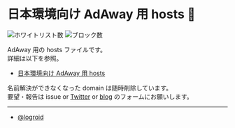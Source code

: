 # 日本環境向け AdAway 用 hosts :no_entry_sign:

![ホワイトリスト数](https://img.shields.io/badge/allow-45-brightgreen)
![ブロック数](https://img.shields.io/badge/block-18566-red)

AdAway 用の hosts ファイルです。  
詳細は以下を参照。

* [日本環境向け AdAway 用 hosts](https://logroid.blogspot.com/2021/05/adaway-hosts-for-japan.html)

名前解決ができなくなった domain は随時削除しています。  
要望・報告は issue or [Twitter](https://twitter.com/logroid) or [blog](https://logroid.blogspot.com/2021/05/adaway-hosts-for-japan.html) のフォームにお願いします。

---
* [@logroid](https://twitter.com/logroid)

